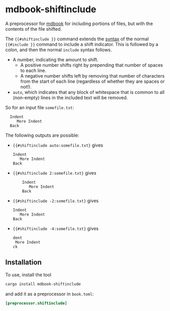 # mdbook-shiftinclude

A preprocessor for [mdbook](https://github.com/rust-lang/mdBook) for including portions of files,
but with the contents of the file shifted.

The `{{#shiftinclude }}` command extends the
[syntax](https://rust-lang.github.io/mdBook/format/mdbook.html#including-files) of the normal `{{#include }}` command to
include a shift indicator.  This is followed by a colon, and then the normal `include` syntax follows.

- A number, indicating the amount to shift.
  - A positive number shifts right by prepending that number of spaces to each line.
  - A negative number shifts left by removing that number of characters from the start of
    each line (regardless of whether they are spaces or not!).
- `auto`, which indicates that any block of whitespace that is common to all (non-empty) lines
  in the included text will be removed.

So for an input file `somefile.txt`:

```text
  Indent
     More Indent
  Back
```

The following outputs are possible:

- `{{#shiftinclude auto:somefile.txt}` gives
   ```text
   Indent
      More Indent
   Back
   ```
- `{{#shiftinclude 2:somefile.txt}` gives
   ```text
       Indent
          More Indent
       Back
   ```
- `{{#shiftinclude -2:somefile.txt}` gives
   ```text
   Indent
      More Indent
   Back
   ```
- `{{#shiftinclude -4:somefile.txt}` gives
   ```text
   dent
    More Indent
   ck
   ```

## Installation

To use, install the tool

```sh
cargo install mdbook-shiftinclude
```

and add it as a preprocessor in `book.toml`:

```toml
[preprocessor.shiftinclude]
```
